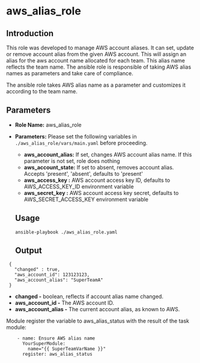 aws_alias_role
========================

## Introduction
This role was developed to manage AWS account aliases. It can set, update or remove account alias from the given AWS account. This will assign an alias for the aws account name allocated for each team. This alias name reflects the team name. The ansible role is responsible of taking AWS alias names as parameters and take care of compliance. 


The ansible role takes AWS alias name as a parameter and customizes it according to the team name.
## Parameters 

- **Role Name:** aws_alias_role
- **Parameters:**
      Please set the following variables in `./aws_alias_role/vars/main.yaml`  before proceeding. 

  * **aws_account_alias:** If set, changes AWS account alias name.
                         If this parameter is not set, role does
                         nothing
  * **aws_account_state:** If set to absent, removes account alias.
                         Accepts 'present', 'absent', defaults to 'present'
  * **aws_access_key   :** AWS account access key ID, defaults to AWS_ACCESS_KEY_ID
                         environment variable
  * **aws_secret_key   :** AWS account access key secret, defaults to AWS_SECRET_ACCESS_KEY
                         environment variable
                     
  ## Usage 
  ```
  ansible-playbook ./aws_alias_role.yaml
  ```
  
  ## Output 
 
 ```
  {
    "changed" : true,
    "aws_account_id": 123123123,
    "aws_account_alias": "SuperTeamA"
  }
```

* **changed -** boolean, reflects if account alias name changed.
* **aws_account_id -** The AWS account ID.
* **aws_account_alias -** The current account alias, as known to AWS.

Module register the variable to aws_alias_status with the result of the task module:
  ```
      - name: Ensure AWS alias name
        YourSuperModule:
          name="{{ SuperTeamVarName }}"
        register: aws_alias_status
  ```
